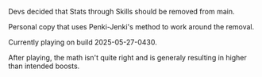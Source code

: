 Devs decided that Stats through Skills should be removed from main.

Personal copy that uses Penki-Jenki's method to work around the removal.

Currently playing on build 2025-05-27-0430.

After playing, the math isn't quite right and is generaly resulting in higher than intended boosts.
